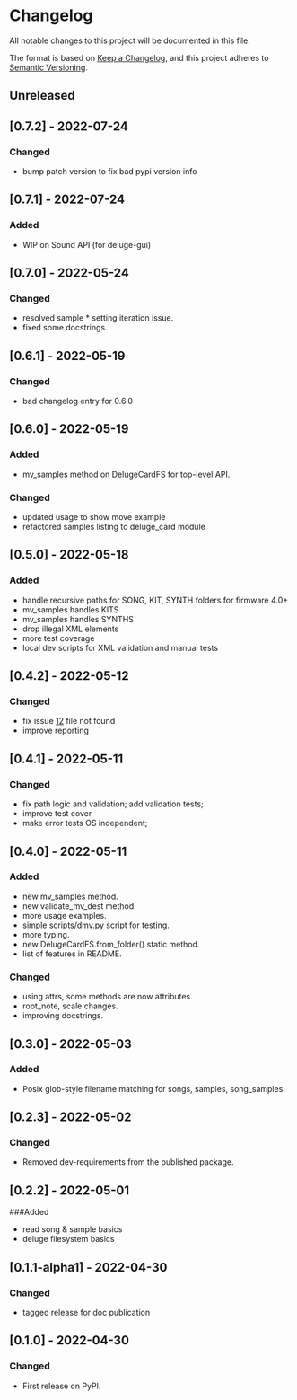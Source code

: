 # Changelog

All notable changes to this project will be documented in this file.

The format is based on [Keep a Changelog](https://keepachangelog.com/en/1.0.0/),
and this project adheres to [Semantic Versioning](https://semver.org/spec/v2.0.0.html).

## Unreleased

## [0.7.2] - 2022-07-24
### Changed
 - bump patch version to fix bad pypi version info

## [0.7.1] - 2022-07-24
### Added
 - WIP on Sound API (for deluge-gui)

## [0.7.0] - 2022-05-24
### Changed
 - resolved sample * setting iteration issue.
 - fixed some docstrings.

## [0.6.1] - 2022-05-19
### Changed
 - bad changelog entry for 0.6.0

## [0.6.0] - 2022-05-19
### Added
 - mv_samples method on DelugeCardFS for top-level API.
### Changed
 - updated usage to show move example
 - refactored samples listing to deluge_card module

## [0.5.0] - 2022-05-18

### Added
 - handle recursive paths for SONG, KIT, SYNTH folders for firmware 4.0+
 - mv_samples handles KITS
 - mv_samples handles SYNTHS
 - drop illegal XML elements
 - more test coverage
 - local dev scripts for XML validation and manual tests

## [0.4.2] - 2022-05-12
### Changed
 - fix issue [12](https://github.com/mupaduw/deluge-card/issues/12) file not found
 - improve reporting

## [0.4.1] - 2022-05-11
### Changed
 - fix path logic and validation; add validation tests;
 - improve test cover
 - make error tests OS independent;

## [0.4.0] - 2022-05-11
### Added
 - new mv_samples method.
 - new validate_mv_dest method.
 - more usage examples.
 - simple scripts/dmv.py script for testing.
 - more typing.
 - new DelugeCardFS.from_folder() static method.
 - list of features in README.

### Changed
 - using attrs, some methods are now attributes.
 - root_note, scale changes.
 - improving docstrings.

## [0.3.0] - 2022-05-03
### Added
 - Posix glob-style filename matching for songs, samples, song_samples.

## [0.2.3] - 2022-05-02
### Changed
- Removed dev-requirements from the published package.

## [0.2.2] - 2022-05-01
###Added
- read song & sample basics
- deluge filesystem basics

## [0.1.1-alpha1] - 2022-04-30
### Changed
- tagged release for doc publication

## [0.1.0] - 2022-04-30
### Changed
- First release on PyPI.
